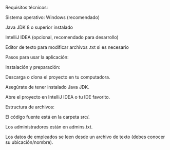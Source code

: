 Requisitos técnicos: 

Sistema operativo: Windows (recomendado) 

Java JDK 8 o superior instalado 

IntelliJ IDEA (opcional, recomendado para desarrollo) 

Editor de texto para modificar archivos .txt si es necesario 

Pasos para usar la aplicación: 

 

 

Instalación y preparación: 

Descarga o clona el proyecto en tu computadora. 

Asegúrate de tener instalado Java JDK.  

Abre el proyecto en IntelliJ IDEA o tu IDE favorito. 

 

Estructura de archivos: 

El código fuente está en la carpeta src/. 

Los administradores están en admins.txt. 

Los datos de empleados se leen desde un archivo de texto (debes conocer su ubicación/nombre). 
